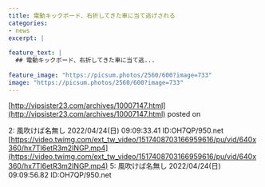 ```yaml
---
title: 電動キックボード、右折してきた車に当て逃げされる
categories:
- news
excerpt: |
  
feature_text: |
  ## 電動キックボード、右折してきた車に当て逃...
  
feature_image: "https://picsum.photos/2560/600?image=733"
image: "https://picsum.photos/2560/600?image=733"
---
```


[http://vipsister23.com/archives/10007147.html](http://vipsister23.com/archives/10007147.html)
posted on 

<!--more-->

2: 風吹けば名無し 2022/04/24(日) 09:09:33.41 ID:OH7QP/950.net [https://video.twimg.com/ext_tw_video/1517408703166959616/pu/vid/640x360/hx7Tl6etR3m2INGP.mp4](https://video.twimg.com/ext_tw_video/1517408703166959616/pu/vid/640x360/hx7Tl6etR3m2INGP.mp4) 5: 風吹けば名無し 2022/04/24(日) 09:09:56.82 ID:OH7QP/950.net
